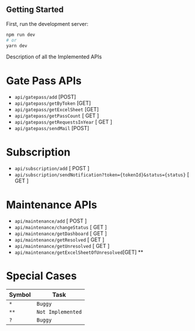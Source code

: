 ## Getting Started

First, run the development server:

```bash
npm run dev
# or
yarn dev
```

Description of all the Implemented APIs

# Gate Pass APIs

- `api/gatepass/add` [POST]
- `api/gatepass/getByToken` [GET]
- `api/gatepass/getExcelSheet` [GET] 
- `api/gatepass/getPassCount` [ GET ]
- `api/gatepass/getRequestsInYear`	[ GET ]
- `api/gatepass/sendMail` [POST]

# Subscription
- `api/subscription/add` [ POST ]
- `api/subscription/sendNotification?token={tokenId}&status={status}` [ GET ]

# Maintenance APIs

- `api/maintenance/add` [ POST ]
- `api/maintenance/changeStatus` [ GET ]
- `api/maintenance/getDashboard` [ GET ]
- `api/maintenance/getResolved` [ GET ]
- `api/maintenance/getUnresolved` [ GET ]
- `api/maintenance/getExcelSheetOfUnresolved`[GET] **



# Special Cases
| Symbol |  Task|
|--|--|
| `*` | `Buggy` |
| `**` | `Not Implemented` 
| `?` | `Buggy` |

